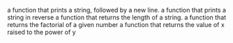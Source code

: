  a function that prints a string, followed by a new line.
 a function that prints a string in reverse
a function that returns the length of a string.
a function that returns the factorial of a given number
 a function that returns the value of x raised to the power of y

